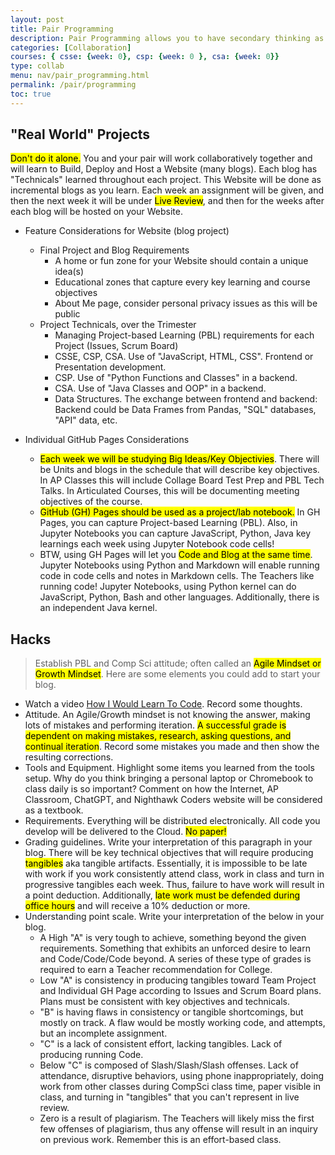 ```yaml
---
layout: post
title: Pair Programming
description: Pair Programming allows you to have secondary thinking as you work, not just a reflection after you are done, but real time support.
categories: [Collaboration]
courses: { csse: {week: 0}, csp: {week: 0 }, csa: {week: 0}}
type: collab
menu: nav/pair_programming.html
permalink: /pair/programming
toc: true
---
```


## "Real World" Projects
<mark>Don't do it alone.</mark> You and your pair will work collaboratively together and will learn to Build, Deploy and Host a Website (many blogs).  Each blog has "Technicals" learned throughout each project.  This Website will be done as incremental blogs as you learn.  Each week an assignment will be given, and then the next week it will be under <mark>Live Review</mark>, and then for the weeks after each blog will be hosted on your Website.

- Feature Considerations for Website (blog project)
    - Final Project and Blog Requirements
        - A home or fun zone for your Website should contain a unique idea(s)
        - Educational zones that capture every key learning and course objectives
        - About Me page, consider personal privacy issues as this will be public
    - Project Technicals, over the Trimester
        - Managing Project-based Learning (PBL) requirements for each Project (Issues, Scrum Board)
        - CSSE, CSP, CSA. Use of "JavaScript, HTML, CSS". Frontend or Presentation development.
        - CSP. Use of "Python Functions and Classes" in a backend.
        - CSA. Use of "Java Classes and OOP" in a backend.
        - Data Structures.  The exchange between frontend and backend: Backend could be Data Frames from Pandas, "SQL"  databases, "API" data, etc.

- Individual GitHub Pages Considerations
    - <mark>Each week we will be studying Big Ideas/Key Objectivies</mark>.  There will be Units and blogs in the schedule that will describe key objectives. In AP Classes this will include Collage Board Test Prep and PBL Tech Talks. In Articulated Courses, this will be documenting meeting objectives of the course.
    - <mark>GitHub (GH) Pages should be used as a project/lab notebook.</mark> In GH Pages, you can capture Project-based Learning (PBL).  Also, in Jupyter Notebooks you can capture JavaScript, Python, Java key learnings each week using Jupyter Notebook code cells!  
    - BTW, using GH Pages will let you <mark>Code and Blog at the same time</mark>.  Jupyter Notebooks using Python and Markdown will enable running code in code cells and notes in Markdown cells. The Teachers like running code!  Jupyter Notebooks, using Python kernel can do JavaScript, Python, Bash and other languages. Additionally, there is an independent Java kernel.


## Hacks
> Establish PBL and Comp Sci attitude; often called an <mark>Agile Mindset or Growth Mindset</mark>.  Here are some elements you could add to start your blog.
- Watch a video [How I Would Learn To Code](https://www.youtube.com/watch?v=k9WqpQp8VSU).  Record some thoughts.
- Attitude.  An Agile/Growth mindset is not knowing the answer, making lots of mistakes and performing iteration.  <mark>A successful grade is dependent on making mistakes, research, asking questions, and continual iteration</mark>.  Record some mistakes you made and then show the resulting corrections.
- Tools and Equipment. Highlight some items you learned from the tools setup.   Why do you think bringing a personal laptop or Chromebook</mark> to class daily is so important?  Comment on how the Internet, AP Classroom, ChatGPT, and Nighthawk Coders website will be considered as a textbook.  
- Requirements. Everything will be distributed electronically.  All code you develop will be delivered to the Cloud. <mark>No paper!</mark>
- Grading guidelines. Write your interpretation of this paragraph in your blog.  There will be key technical objectives that will require producing <mark>tangibles</mark> aka tangible artifacts. Essentially, it is impossible to be late with work if you work consistently attend class, work in class and turn in progressive tangibles each week.  Thus, failure to have work will result in a point deduction.  Additionally, <mark>late work must be defended during office hours</mark> and will receive a 10% deduction or more.
- Understanding point scale.  Write your interpretation of the below in your blog. 
    - A High "A" is very tough to achieve, something beyond the given requirements.  Something that exhibits an unforced desire to learn and Code/Code/Code beyond.  A series of these type of grades is required to earn a Teacher recommendation for College.
    - Low "A" is consistency in producing tangibles toward Team Project and Individual GH Page according to Issues and Scrum Board plans.   Plans must be consistent with key objectives and technicals.
    - "B" is having flaws in consistency or tangible shortcomings, but mostly on track.  A flaw would be mostly working code, and attempts, but an incomplete assignment.
    - "C" is a lack of consistent effort, lacking tangibles. Lack of producing running Code.
    - Below "C" is composed of Slash/Slash/Slash offenses. Lack of attendance, disruptive behaviors, using phone inappropriately, doing work from other classes during CompSci class time, paper visible in class, and turning in "tangibles" that you can't represent in live review.
    - Zero is a result of plagiarism.  The Teachers will likely miss the first few offenses of plagiarism, thus any offense will result in an inquiry on previous work. Remember this is an effort-based class.

